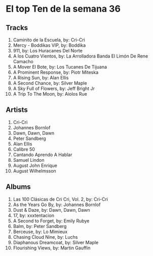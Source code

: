 # El top Ten de la semana 36

## Tracks
1. Caminito de la Escuela, by: Cri-Cri
1. Mercy - Boddikas VIP, by: Boddika
1. 911, by: Los Huracanes Del Norte
1. A los Cuatro Vientos, by: La Arrolladora Banda El Limón De Rene Camacho
1. A Mover El Bote, by: Los Tucanes De Tijuana
1. A Prominent Response, by: Piotr Miteska
1. A Rising Sun, by: Alan Ellis
1. A Second Chance, by: Silver Maple
1. A Sky Full of Flowers, by: Jeff Bright Jr
1. A Trip To The Moon, by: Aiolos Rue

## Artists
1. Cri-Cri
1. Johannes Bornlof
1. Dawn, Dawn, Dawn
1. Peter Sandberg
1. Alan Ellis
1. Calibre 50
1. Cantando Aprendo A Hablar
1. Samuel Lindon
1. August John Enrique
1. August Wilhelmsson

## Albums
1. Las 100 Clásicas de Cri Cri, Vol. 2, by: Cri-Cri
1. As the Years Go By, by: Johannes Bornlof
1. Dust & Daze, by: Dawn, Dawn, Dawn
1. 17, by: xxxtentacion
1. A Second to Forget, by: Emily Rubye
1. Balm, by: Peter Sandberg
1. Berceuse, by: Lo Mimieux
1. Chasing Cloud Nine, by: Luchs
1. Diaphanous Dreamcoat, by: Silver Maple
1. Flourishing Views, by: Martin Gauffin
